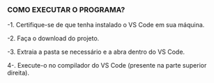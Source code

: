 ### COMO EXECUTAR O PROGRAMA?

-1. Certifique-se de que tenha instalado o VS Code em sua máquina.

-2. Faça o download do projeto.

-3. Extraia a pasta se necessário e a abra dentro do VS Code.

4-. Execute-o no compilador do VS Code (presente na parte superior direita).

